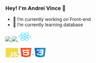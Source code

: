 ### Hey! I'm Andrei Vince 👋

- 🔭 I’m currently working on Front-end
- 🌱 I’m currently learning database

<div>
  <a href="https://github.com/andreivince">
  <img height="180em" src="https://github-readme-stats.vercel.app/api?username=andreivince&show_icons=true&theme=dark&include_all_commits=true&count_private=true"/>
  <img height="180em" src="https://github-readme-stats.vercel.app/api/top-langs/?username=andreivince&layout=compact&langs_count=7&theme=dark"/>
  <img height="30" width="40" src="https://raw.githubusercontent.com/devicons/devicon/master/icons/react/react-original.svg">

</div>
  
<div style="display: inline_block"><br>
  <img align="center" alt="Andrei-JS" height="30" width="40" src="https://raw.githubusercontent.com/devicons/devicon/master/icons/javascript/javascript-plain.svg">
  <img align="center" alt="Andrei-HTML" height="30" width="40" src="https://raw.githubusercontent.com/devicons/devicon/master/icons/html5/html5-original.svg">
  <img align="center" alt="Andrei-CSS" height="30" width="40" src="https://raw.githubusercontent.com/devicons/devicon/master/icons/css3/css3-original.svg">
</div>
  
